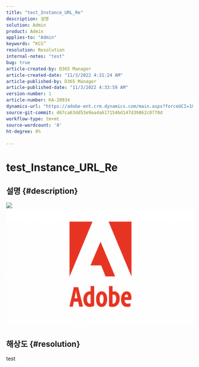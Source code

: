 ```yaml
---
title: "test_Instance_URL_Re"
description: 설명
solution: Admin
product: Admin
applies-to: "Admin"
keywords: “KCS”
resolution: Resolution
internal-notes: "test"
bug: true
article-created-by: D365 Manager
article-created-date: "11/3/2022 4:31:24 AM"
article-published-by: D365 Manager
article-published-date: "11/3/2022 4:33:59 AM"
version-number: 1
article-number: KA-20934
dynamics-url: "https://adobe-ent.crm.dynamics.com/main.aspx?forceUCI=1&pagetype=entityrecord&etn=knowledgearticle&id=989da45c-305b-ed11-9561-6045bd0063aa"
source-git-commit: d67ca63dd53e9aa4a617154bd147d39862c8770d
workflow-type: tm+mt
source-wordcount: '0'
ht-degree: 0%

---
```


# test_Instance_URL_Re

## 설명 {#description}

![](https://adobe-ent.crm.dynamics.com/api/data/v9.0/msdyn_knowledgearticleimages%28e3c94889-305b-ed11-9561-6045bd0063aa%29/msdyn_blobfile/$value)![](assets/___e3c94889-305b-ed11-9561-6045bd0063aa___.png)

## 해상도 {#resolution}


test
